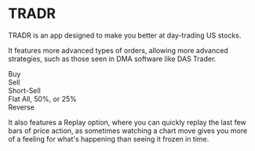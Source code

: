 # TRADR

TRADR is an app designed to make you better at day-trading US stocks.

It features more advanced types of orders, allowing more advanced strategies, such as those seen in DMA software like DAS Trader.

Buy<br>
Sell<br>
Short-Sell<br>
Flat All, 50%, or 25%<br>
Reverse<br>

It also features a Replay option, where you can quickly replay the last few bars of price action, as sometimes watching a chart move gives you more of a feeling for what's happening than seeing it frozen in time.
